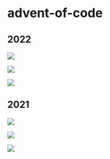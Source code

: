 # advent-of-code

## 2022

![](https://img.shields.io/badge/day%20📅-24-white)	

![](https://img.shields.io/badge/stars%20⭐-30-purple)	

![](https://img.shields.io/badge/days%20completed-17-00FFFF)

## 2021

![](https://img.shields.io/badge/day%20📅-24-blue)	

![](https://img.shields.io/badge/stars%20⭐-30-yellow)	

![](https://img.shields.io/badge/days%20completed-17-red)
